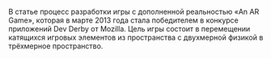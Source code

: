  В статье процесс разработки игры с дополненной реальностью «An AR Game», 
 которая в марте 2013 года стала победителем в конкурсе приложений Dev Derby от 
 Mozilla. Цель игры состоит в перемещении катящихся игровых элементов из 
 пространства с двухмерной физикой в трёхмерное пространство.